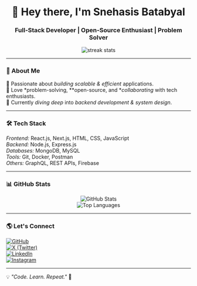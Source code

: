 <h1 align="center">👋 Hey there, I'm Snehasis Batabyal</h1>
<h3 align="center">Full-Stack Developer | Open-Source Enthusiast | Problem Solver</h3>

<p align="center">
  <img src="https://github-readme-streak-stats.herokuapp.com?user=Snehasis-007&theme=radical&hide_border=true&date_format=M%20j%5B%2C%20Y%5D" alt="streak stats"/>
</p>

---

### 🚀 About Me  
🔹 Passionate about *building scalable & efficient* applications.  
🔹 Love *problem-solving, **open-source, and **collaborating* with tech enthusiasts.  
🔹 Currently *diving deep* into *backend development & system design*.  

---

### 🛠 Tech Stack
*Frontend:* React.js, Next.js, HTML, CSS, JavaScript  
*Backend:* Node.js, Express.js  
*Databases:* MongoDB, MySQL  
*Tools:* Git, Docker, Postman  
*Others:* GraphQL, REST APIs, Firebase  

---

### 📊 GitHub Stats  
<p align="center">
  <img src="https://github-readme-stats.vercel.app/api?username=Snehasis-007&show_icons=true&theme=tokyonight&hide_border=true" alt="GitHub Stats"/>
  <br>
  <img src="https://github-readme-stats.vercel.app/api/top-langs/?username=Snehasis-007&layout=compact&theme=tokyonight&hide_border=true" alt="Top Languages"/>
</p>

---

### 🌎 Let's Connect  
[![GitHub](https://img.shields.io/badge/GitHub-%23181717.svg?style=for-the-badge&logo=github&logoColor=white)](https://github.com/Snehasis-007)  
[![X (Twitter)](https://img.shields.io/badge/Twitter-%231DA1F2.svg?style=for-the-badge&logo=twitter&logoColor=white)](https://x.com/rahul2batabyal?s=21)  
[![LinkedIn](https://img.shields.io/badge/LinkedIn-%230A66C2.svg?style=for-the-badge&logo=linkedin&logoColor=white)](https://www.linkedin.com/in/snehasis-batabyal-032ab5223/)  
[![Instagram](https://img.shields.io/badge/Instagram-%23E4405F.svg?style=for-the-badge&logo=instagram&logoColor=white)](https://www.instagram.com/snehasis.batabyal.16/)  

---

💡 *"Code. Learn. Repeat."* 🚀
